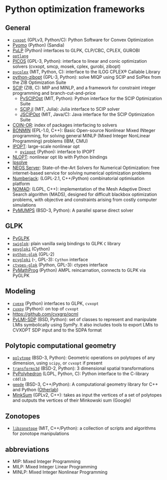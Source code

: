 # Python optimization frameworks

## General
- [`cvxopt`](https://github.com/cvxopt/cvxopt) (GPLv3, Python/C): Python Software for Convex Optimization
- [Pyomo](https://software.sandia.gov//trac/coopr/wiki/Pyomo) (Python) (Sandia)
- [PuLP](https://pypi.python.org/pypi/PuLP/1.5.6) (Python) interfaces to GLPK, CLP/CBC, CPLEX, GUROBI
- [`optlang`](https://github.com/biosustain/optlang)
- [PICOS](http://picos.zib.de/index.html) (GPL-3, Python): interface to linear and conic optimization solvers (cvxopt, smcp, mosek, cplex, gurobi, zibopt)
- [`pycplex`](https://code.google.com/p/pycplex/) (MIT, Python, C): interface to the ILOG CPLEX® Callable Library
- [python-zibopt](https://code.google.com/p/python-zibopt/) (GPL-3, Python): solve MIQP using SCIP and SoPlex from the ZIB Optimization Suite
- [SCIP](https://www.scipopt.org) (ZIB, C): MIP and MINLP, and a framework for constraint integer programming and branch-cut-and-price
    - [PySCIPOpt](https://github.com/SCIP-Interfaces/PySCIPOpt) (MIT, Python): Python interface for the SCIP Optimization Suite
    - [SCIP.jl](https://github.com/SCIP-Interfaces/SCIP.jl) (MIT, Julia): Julia interface to SCIP solver
    - [JSCIPOpt](https://github.com/SCIP-Interfaces/JSCIPOpt) (MIT, Java/C): Java interface for the SCIP Optimization Suite
- [COIN-OR](https://www.coin-or.org/projects/): index of packages interfacing to solvers
- [BONMIN](https://www.coin-or.org/Bonmin/) (EPL-1.0, C++): Basic Open-source Nonlinear Mixed INteger programming, for solving general MINLP (Mixed Integer NonLinear Programming) problems (IBM, CMU)
- [IPOPT](https://projects.coin-or.org/Ipopt): large-scale nonlinear opt
	- [`pyipopt`](https://code.google.com/p/pyipopt/) (Python): interface to IPOPT
- [NLOPT](https://nlopt.readthedocs.io/en/latest/): nonlinear opt lib with Python bindings
- [lpsolve](http://lpsolve.sourceforge.net/5.5/Python.htm)
- [NEOS Server](https://neos-server.org): State-of-the-Art Solvers for Numerical Optimization: free internet-based service for solving numerical optimization problems
- [Numberjack](https://github.com/eomahony/Numberjack): (LGPL-2.1, C++/Python) combinatorial optimisation platform
- [NOMAD](https://www.gerad.ca/nomad/): (LGPL, C++): implementation of the Mesh Adaptive Direct Search algorithm (MADS), designed for difficult blackbox optimization problems, with objective and constraints arising from costly computer simulations
- [PyMUMPS](https://github.com/bfroehle/pymumps) (BSD-3, Python): A parallel sparse direct solver

## GLPK
- [PyGLPK](https://pypi.python.org/pypi/glpk/0.3)
- [`swiglpk`](https://pypi.python.org/pypi/swiglpk/0.1.0): plain vanilla swig bindings to GLPK `C` library
- [`epyglpki`](https://github.com/equaeghe/epyglpki/) (Cython)
- [`python-glpk`](https://www.dcc.fc.up.pt/~jpp/code/python-glpk/) (GPL-2)
- [`ecyglpki`](https://github.com/equaeghe/ecyglpki) (-, GPL-3): `Cython` interface
- [`ctypes-glpk`](https://code.google.com/p/ctypes-glpk/) (Python, GPL-3): ctypes interface
- [PyMathProg](http://pymprog.sourceforge.net/) (Python) AMPL reincarnation, connects to GLPK via PyGLPK

## Modeling
- [`cvexp`](https://pypi.python.org/pypi/cvexp/0.1) (Python) interfaces to GLPK, `cvxopt`
- [`cvxpy`](https://github.com/cvxgrp/cvxpy) (Python): on top of `cvxopt`
- https://github.com/cvxgrp/qcml
- [PyLMI-SDP](https://pypi.python.org/pypi/PyLMI-SDP/0.2) (BSD, Python): set of classes to represent and manipulate LMIs symbolically using SymPy. It also includes tools to export LMIs to CVXOPT SDP input and to the SDPA format

## Polytopic computational geometry
- [`polytope`](https://github.com/tulip-control/polytope) (BSD-3, Python): Geometric operations on polytopes of any dimension, using `scipy`, or `cvxopt` if present
- [`transforms3d`](https://github.com/matthew-brett/transforms3d) (BSD-2, Python): 3 dimensional spatial transformations
- [PyPolyhedron](https://anaconda.org/pierre-haessig/pypolyhedron) (LGPL, Python, C): Python interface to the C-library `cddlib`
- [`geode`](https://github.com/otherlab/geode) (BSD-3, C++/Python): A computational geometry library for C++ and Python ([Otherlab](https://otherlab.com/))
- [MinkSum](https://sites.google.com/site/christopheweibel/research/minksum) (GPLv2, C++): takes as input the vertices of a set of polytopes and outputs the vertices of their Minkowski sum (Google)

## Zonotopes
- [`libzonotope`](https://github.com/vindvaki/libzonotope) (MIT, C++/Python): a collection of scripts and algorithms for zonotope manipulations

## abbreviations
- MIP: Mixed Integer Programming
- MILP: Mixed Integer Linear Programming
- MINLP: Mixed Integer Nonlinear Programming
